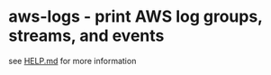 aws-logs - print AWS log groups, streams, and events
================================================================================

see [HELP.md](HELP.md) for more information
